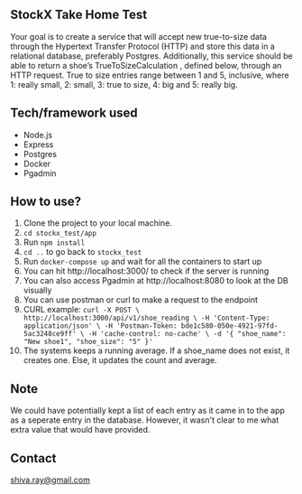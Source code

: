 ## StockX Take Home Test
Your goal is to create a service that will accept new true-to-size data through the Hypertext Transfer Protocol (HTTP) and 
store this data in a relational database, preferably Postgres. Additionally, this service should be able to
return a shoe’s TrueToSizeCalculation , defined below, through an HTTP request. True to size entries
range between 1 and 5, inclusive, where 1: really small, 2: small, 3: true to size, 4: big and 5: really big.

## Tech/framework used
- Node.js
- Express
- Postgres
- Docker
- Pgadmin

## How to use?
1) Clone the project to your local machine.
2) `cd stockx_test/app`
3) Run `npm install`
4) `cd ..` to go back to `stockx_test`
5) Run `docker-compose up` and wait for all the containers to start up
6) You can hit http://localhost:3000/ to check if the server is running
7) You can also access Pgadmin at http://localhost:8080 to look at the DB visually
8) You can use postman or curl to make a request to the endpoint
9) CURL example: `curl -X POST \
  http://localhost:3000/api/v1/shoe_reading \
  -H 'Content-Type: application/json' \
  -H 'Postman-Token: bde1c580-050e-4921-97fd-5ac3248ce9ff' \
  -H 'cache-control: no-cache' \
  -d '{
	"shoe_name": "New shoe1",
	"shoe_size": "5"
}'`
10) The systems keeps a running average. If a shoe_name does not exist, it creates one. Else, it updates the count and average.

## Note
We could have potentially kept a list of each entry as it came in to the app as a seperate entry in the database. However, it wasn't clear to me what extra value that would have provided. 

## Contact
shiva.ray@gmail.com
